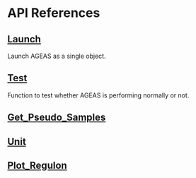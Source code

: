 # API References

## [Launch](https://nkmtmsys.github.io/Ageas/apis/launch)
Launch AGEAS as a single object.

## [Test](https://nkmtmsys.github.io/Ageas/apis/test)
Function to test whether AGEAS is performing normally or not.

## [Get_Pseudo_Samples](https://nkmtmsys.github.io/Ageas/apis/get_pseudo_samples)

## [Unit](https://nkmtmsys.github.io/Ageas/apis/unit)

## [Plot_Regulon](https://nkmtmsys.github.io/Ageas/apis/plot_regulon)
